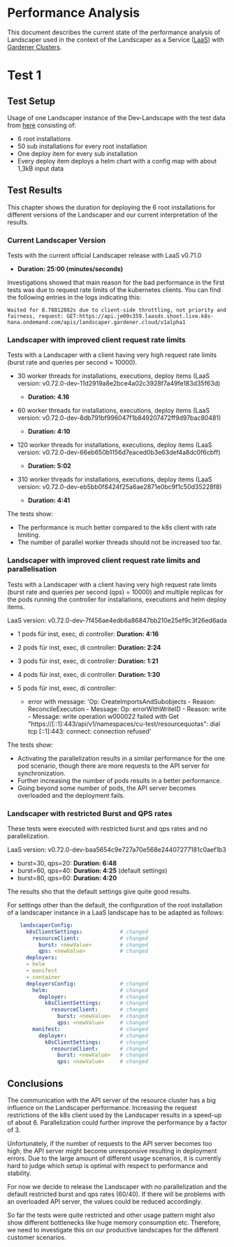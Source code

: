 # Performance Analysis

This document describes the current state of the performance analysis of Landscaper used in the context
of the Landscaper as a Service ([LaaS](https://github.com/gardener/landscaper-service)) with
[Gardener Clusters](https://github.com/gardener/gardener). 

# Test 1

## Test Setup

Usage of one Landscaper instance of the Dev-Landscape with the test data from 
[here](https://github.com/gardener/landscaper-examples/tree/master/scaling/many-deployitems/installation3) consisting of:

- 6 root installations
- 50 sub installations for every root installation
- One deploy item for every sub installation
- Every deploy item deploys a helm chart with a config map with about 1,3kB input data 

## Test Results

This chapter shows the duration for deploying the 6 root installations for different versions of the Landscaper and 
our current interpretation of the results.

### Current Landscaper Version

Tests with the current official Landscaper release with LaaS v0.71.0

- **Duration: 25:00 (minutes/seconds)**

Investigations showed that main reason for the bad performance in the first tests was due to request rate limits of the 
kubernetes clients. You can find the following entries in the logs indicating this:

```
Waited for 8.78812882s due to client-side throttling, not priority and fairness, request: GET:https://api.je09c359.laasds.shoot.live.k8s-hana.ondemand.com/apis/landscaper.gardener.cloud/v1alpha1
```

### Landscaper with improved client request rate limits

Tests with a Landscaper with a client having very high request rate limits (burst rate and queries per second = 10000).

- 30 worker threads for installations, executions, deploy items (LaaS version: v0.72.0-dev-11d2919a8e2bce4a02c3928f7a49fe183d35f63d) 
  - **Duration: 4.16**
  

- 60 worker threads for installations, executions, deploy items (LaaS version: v0.72.0-dev-8db791bf996047f1b849207472ff9d97bac80481)
  - **Duration: 4:10**


- 120 worker threads for installations, executions, deploy items (LaaS version: v0.72.0-dev-66eb650b1156d7eaced0b3e63def4a8dc0f6cbff)
  - **Duration: 5:02**


- 310 worker threads for installations, executions, deploy items (LaaS version: v0.72.0-dev-eb5bb0f8424f25a6ae2871e0bc9f1c50d35228f8)
  - **Duration: 4:41**

    
The tests show: 
  - The performance is much better compared to the k8s client with rate limiting. 
  - The number of parallel worker threads should not be increased too far.

### Landscaper with improved client request rate limits and parallelisation

Tests with a Landscaper with a client having very high request rate limits (burst rate and queries per second (qps) = 10000)
and multiple replicas for the pods running the controller for installations, executions and helm deploy items.

LaaS version: v0.72.0-dev-7f456ae4edb6a86847bb210e25ef9c3f26ed6ada

- 1 pods für inst, exec, di controller: **Duration: 4:16**

- 2 pods für inst, exec, di controller: **Duration: 2:24**

- 3 pods für inst, exec, di controller: **Duration: 1:21**

- 4 pods für inst, exec, di controller: **Duration: 1:30**

- 5 pods für inst, exec, di controller: 
  - error with message: 'Op: CreateImportsAndSubobjects - Reason: ReconcileExecution - Message:
      Op: errorWithWriteID - Reason: write - Message: write operation w000022 failed
      with Get "https://[::1]:443/api/v1/namespaces/cu-test/resourcequotas": dial
      tcp [::1]:443: connect: connection refused'

The tests show:

- Activating the parallelization results in a similar performance for the one pod scenario, though there are more
  requests to the API server for synchronization. 
- Further increasing the number of pods results in a better performance.
- Going beyond some number of pods, the API server becomes overloaded and the deployment fails.

### Landscaper with restricted Burst and QPS rates

These tests were executed with restricted burst and qps rates and no parallelization. 

LaaS version: v0.72.0-dev-baa5654c9e727a70e568e24407277181c0aef1b3

- burst=30, qps=20: **Duration: 6:48**
- burst=60, qps=40: **Duration: 4:25** (default settings)
- burst=80, qps=60: **Duration: 4:20**

The results sho that the default settings give quite good results.

For settings other than the default, the configuration of the root installation of a landscaper instance in a LaaS 
landscape has to be adapted as follows:

```yaml
    landscaperConfig:
      k8sClientSettings:            # changed
        resourceClient:             # changed
          burst: <newValue>         # changed
          qps: <newValue>           # changed
      deployers:
      - helm
      - manifest
      - container
      deployersConfig:              # changed
        helm:                       # changed
          deployer:                 # changed
            k8sClientSettings:      # changed
              resourceClient:       # changed
                burst: <newValue>   # changed
                qps: <newValue>     # changed
        manifest:                   # changed
          deployer:                 # changed
            k8sClientSettings:      # changed
              resourceClient:       # changed
                burst: <newValue>   # changed
                qps: <newValue>     # changed
```

## Conclusions

The communication with the API server of the resource cluster has a big influence on the Landscaper performance. 
Increasing the request restrictions of the k8s client used by the Landscaper results in a speed-up of about 6.
Parallelization could further improve the performance by a factor of 3.

Unfortunately, if the number of requests to the API server becomes too high, the API server might become unresponsive 
resulting in deployment errors. Due to the large amount of different usage scenarios, it is currently hard to judge 
which setup is optimal with respect to performance and stability.

For now we decide to release the Landscaper with no parallelization and the default restricted burst and qps rates 
(60/40). If there will be problems with an overloaded API server, the values could be reduced accordingly.

So far the tests were quite restricted and other usage pattern might also show different bottlenecks like huge memory 
consumption etc. Therefore, we need to investigate this on our productive landscapes for the different customer scenarios. 
  
